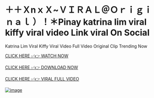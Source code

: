 # ＋＋ＸnｘＸ~ＶＩＲＡＬ＠Ｏｒｉｇｉｎａｌ ）！＊Pinay katrina lim viral kiffy viral video Link viral On Social

Katrina Lim Viral Kiffy Viral Video Full Video Original Clip Trending Now

[CLICK HERE ✅👉 WATCH NOW](https://achi-dekha-hobe01.blogspot.com/2025/05/vir22.html)

[CLICK HERE ✅👉 DOWNLOAD NOW](https://achi-dekha-hobe01.blogspot.com/2025/05/vir22.html)

[CLICK HERE ✅👉 VIRAL FULL VIDEO](https://achi-dekha-hobe01.blogspot.com/2025/05/vir22.html)

[![image](https://github.com/user-attachments/assets/8f0e6b55-6420-47cc-943f-0e111b9d457a)](https://achi-dekha-hobe01.blogspot.com/2025/05/vir22.html)

